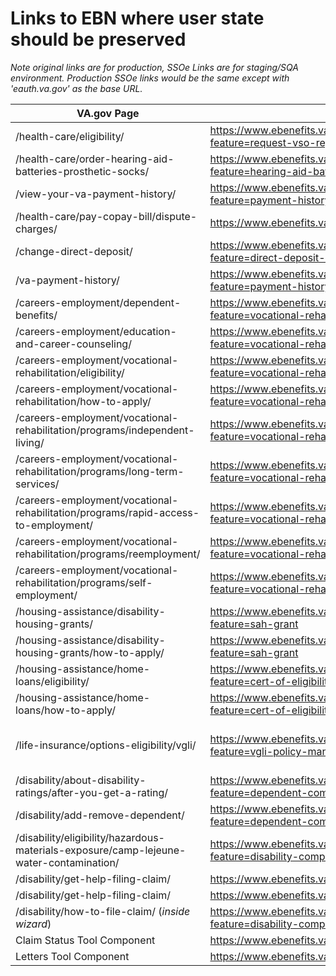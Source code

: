 # Links to EBN where user state should be preserved

_Note original links are for production, SSOe Links are for staging/SQA environment. Production SSOe links would be the same except with 'eauth.va.gov' as the base URL._

| VA.gov Page | Link | SSOe Link 
| ---- | ---- | ----
| /health-care/eligibility/ | https://www.ebenefits.va.gov/ebenefits/about/feature?feature=request-vso-representative | https://sqa.eauth.va.gov/ebenefits/vdc?target=%2Fwssweb%2FVDC2122%2Frepresentative.do
| /health-care/order-hearing-aid-batteries-prosthetic-socks/ | https://www.ebenefits.va.gov/ebenefits/about/feature?feature=hearing-aid-batteries-and-prosthetic-socks | https://sqa.eauth.va.gov/ebenefits/OrderMedicalEquip
| /view-your-va-payment-history/ | https://www.ebenefits.va.gov/ebenefits/about/feature?feature=payment-history | https://sqa.eauth.va.gov/ebenefits/payments
| /health-care/pay-copay-bill/dispute-charges/ | https://www.ebenefits.va.gov/ebenefits/vso-search | https://sqa.eauth.va.gov/ebenefits/vso-search
| /change-direct-deposit/ | https://www.ebenefits.va.gov/ebenefits/about/feature?feature=direct-deposit-and-contact-information | https://sqa.eauth.va.gov/ebenefits/manage/contact
| /va-payment-history/ | https://www.ebenefits.va.gov/ebenefits/about/feature?feature=payment-history | https://sqa.eauth.va.gov/ebenefits/payments
| /careers-employment/dependent-benefits/ | https://www.ebenefits.va.gov/ebenefits/about/feature?feature=vocational-rehabilitation-and-employment | https://sqa.eauth.va.gov/ebenefits/vre
| /careers-employment/education-and-career-counseling/ | https://www.ebenefits.va.gov/ebenefits/about/feature?feature=vocational-rehabilitation-and-employment | https://sqa.eauth.va.gov/ebenefits/vre
| /careers-employment/vocational-rehabilitation/eligibility/ | https://www.ebenefits.va.gov/ebenefits/about/feature?feature=vocational-rehabilitation-and-employment | https://sqa.eauth.va.gov/ebenefits/vre
| /careers-employment/vocational-rehabilitation/how-to-apply/ | https://www.ebenefits.va.gov/ebenefits/about/feature?feature=vocational-rehabilitation-and-employment | https://sqa.eauth.va.gov/ebenefits/vre
| /careers-employment/vocational-rehabilitation/programs/independent-living/ | https://www.ebenefits.va.gov/ebenefits/about/feature?feature=vocational-rehabilitation-and-employment | https://sqa.eauth.va.gov/ebenefits/vre
| /careers-employment/vocational-rehabilitation/programs/long-term-services/ | https://www.ebenefits.va.gov/ebenefits/about/feature?feature=vocational-rehabilitation-and-employment | https://sqa.eauth.va.gov/ebenefits/vre
| /careers-employment/vocational-rehabilitation/programs/rapid-access-to-employment/ | https://www.ebenefits.va.gov/ebenefits/about/feature?feature=vocational-rehabilitation-and-employment | https://sqa.eauth.va.gov/ebenefits/vre
| /careers-employment/vocational-rehabilitation/programs/reemployment/ | https://www.ebenefits.va.gov/ebenefits/about/feature?feature=vocational-rehabilitation-and-employment | https://sqa.eauth.va.gov/ebenefits/vre
| /careers-employment/vocational-rehabilitation/programs/self-employment/ | https://www.ebenefits.va.gov/ebenefits/about/feature?feature=vocational-rehabilitation-and-employment | https://sqa.eauth.va.gov/ebenefits/vre
| /housing-assistance/disability-housing-grants/ | https://www.ebenefits.va.gov/ebenefits/about/feature?feature=sah-grant | https://sqa.eauth.va.gov/ebenefits/SAH
| /housing-assistance/disability-housing-grants/how-to-apply/ | https://www.ebenefits.va.gov/ebenefits/about/feature?feature=sah-grant | https://sqa.eauth.va.gov/ebenefits/SAH
| /housing-assistance/home-loans/eligibility/ | https://www.ebenefits.va.gov/ebenefits/about/feature?feature=cert-of-eligibility-home-loan | https://sqa.eauth.va.gov/ebenefits/coe 
| /housing-assistance/home-loans/how-to-apply/ | https://www.ebenefits.va.gov/ebenefits/about/feature?feature=cert-of-eligibility-home-loan | https://sqa.eauth.va.gov/ebenefits/coe
| /life-insurance/options-eligibility/vgli/ | https://www.ebenefits.va.gov/ebenefits/about/feature?feature=vgli-policy-management | https://sqa.eauth.va.gov/isam/sps/saml20idp/saml20/logininitial?PartnerId=https://fedsso-qa.prudential.com/cu&Target=https://giosgli-stage.prudential.com/osgli/Controller/eBenefitsUser
| /disability/about-disability-ratings/after-you-get-a-rating/ | https://www.ebenefits.va.gov/ebenefits/about/feature?feature=dependent-compensation | https://sqa.eauth.va.gov/ebenefits/vdc?target=%2Fwssweb%2Fwss-686-webparts%2Fdependent.do
| /disability/add-remove-dependent/ | https://www.ebenefits.va.gov/ebenefits/about/feature?feature=dependent-compensation | https://sqa.eauth.va.gov/ebenefits/vdc?target=%2Fwssweb%2Fwss-686-webparts%2Fdependent.do
| /disability/eligibility/hazardous-materials-exposure/camp-lejeune-water-contamination/ | https://www.ebenefits.va.gov/ebenefits/about/feature?feature=disability-compensation | https://sqa.eauth.va.gov/ebenefits/vdc?target=%2Fwssweb%2Fwss-686-webparts%2Fdependent.do
| /disability/get-help-filing-claim/ | https://www.ebenefits.va.gov/ebenefits/vso-search | https://sqa.eauth.va.gov/ebenefits/vso-search
| /disability/get-help-filing-claim/ | https://www.ebenefits.va.gov/ebenefits/manage/representative | https://sqa.eauth.va.gov/ebenefits/manage/representative
| /disability/how-to-file-claim/ (_inside wizard_) | https://www.ebenefits.va.gov/ebenefits/about/feature?feature=disability-compensation | https://sqa.eauth.va.gov/ebenefits/vdc?target=%2Fwssweb%2FVDC526%2Fcompensation.do
| Claim Status Tool Component | https://www.ebenefits.va.gov/ebenefits-portal/ebenefits.portal | https://sqa.eauth.va.gov/ebenefits/homepage
| Letters Tool Component | https://www.ebenefits.va.gov/ebenefits/download-letters | https://sqa.eauth.va.gov/ebenefits/download-letters

